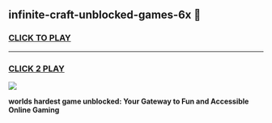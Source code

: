 
## infinite-craft-unblocked-games-6x 👋
<h3>
<a href="https://premium.freeplayer.one?title=infinite-craft-unblocked-games-6x&ref=14F">CLICK TO PLAY</a></h3>
<hr>

<h3>
<a href="https://premium.freeplayer.one?title=infinite-craft-unblocked-games-6x&ref=14F">CLICK 2 PLAY</a>
  
</h3>

<a href="https://premium.freeplayer.one?title=infinite-craft-unblocked-games-6x&ref=12F/"><img src="https://clearcache.store/games.png"></a>


**worlds hardest game unblocked: Your Gateway to Fun and Accessible Online Gaming**
